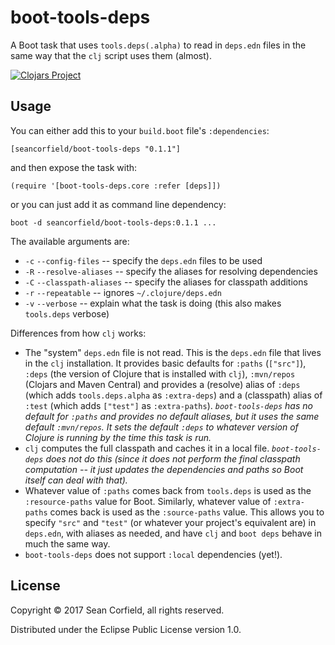 # boot-tools-deps

A Boot task that uses `tools.deps(.alpha)` to read in `deps.edn` files in the same way that the `clj` script uses them (almost).

[![Clojars Project](https://img.shields.io/clojars/v/seancorfield/boot-boot-tools-deps.svg)](https://clojars.org/seancorfield/boot-boot-tools-deps)

## Usage

You can either add this to your `build.boot` file's `:dependencies`:

    [seancorfield/boot-tools-deps "0.1.1"]

and then expose the task with:

    (require '[boot-tools-deps.core :refer [deps]])

or you can just add it as command line dependency:

    boot -d seancorfield/boot-tools-deps:0.1.1 ...

The available arguments are:

* `-c` `--config-files` -- specify the `deps.edn` files to be used
* `-R` `--resolve-aliases` -- specify the aliases for resolving dependencies
* `-C` `--classpath-aliases` -- specify the aliases for classpath additions
* `-r` `--repeatable` -- ignores `~/.clojure/deps.edn`
* `-v` `--verbose` -- explain what the task is doing (this also makes `tools.deps` verbose)

Differences from how `clj` works:

* The "system" `deps.edn` file is not read. This is the `deps.edn` file that lives in the `clj` installation. It provides basic defaults for `:paths` (`["src"]`), `:deps` (the version of Clojure that is installed with `clj`), `:mvn/repos` (Clojars and Maven Central) and provides a (resolve) alias of `:deps` (which adds `tools.deps.alpha` as `:extra-deps`) and a (classpath) alias of `:test` (which adds `["test"]` as `:extra-paths`). _`boot-tools-deps` has no default for `:paths` and provides no default aliases, but it uses the same default `:mvn/repos`. It sets the default `:deps` to whatever version of Clojure is running by the time this task is run._
* `clj` computes the full classpath and caches it in a local file. _`boot-tools-deps` does not do this (since it does not perform the final classpath computation -- it just updates the dependencies and paths so Boot itself can deal with that)._
* Whatever value of `:paths` comes back from `tools.deps` is used as the `:resource-paths` value for Boot. Similarly, whatever value of `:extra-paths` comes back is used as the `:source-paths` value. This allows you to specify `"src"` and `"test"` (or whatever your project's equivalent are) in `deps.edn`, with aliases as needed, and have `clj` and `boot deps` behave in much the same way.
* `boot-tools-deps` does not support `:local` dependencies (yet!).

## License

Copyright © 2017 Sean Corfield, all rights reserved.

Distributed under the Eclipse Public License version 1.0.
